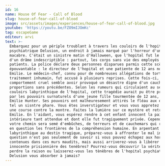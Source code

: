 ```yaml
---
id: 16
name: House Of Fear - Call of Blood
slug: house-of-fear-call-of-blood
image: src/assets/images/experiences/house-of-fear-call-of-blood.jpg
youtube: 'https://youtu.be/FZO9mIJOmKc'
tag: escapeGame
editeur: arvi
text: >-
  Embarquez pour un périple troublant à travers les couloirs de l'hopital
  psychiatrique Delusion, un endroit à jamais marqué par l'horreur d'un incident
  macabre. C'était un sinistre matin d'Halloween, que l'hopital fut le théâtre
  d'un drâme indescriptible : partout, les corps sans vie des employés et des
  patients. La police déclare deux personnes disparues parmis cette scène
  épouvantable : le directeur de l'hopital et une patiente de 12 ans nommée
  Emilie. Le médecin-chef, connu pour de nombreuses allégations de torture et de
  traitement inhumain, fut accusé à plusieurs reprises. Cette fois-ci, son
  comportement cruel semble avoir provoqué un désastre digne d'un cauchemar aux
  proportions sans précédentes. Selon les rumeurs qui circulaient au sein des
  couloirs labyrinthique de l'hopital, cette tragédie aurait pu être provoquée
  par les pouvoirs surnaturels d'une jeune fille tourmentée de 12 ans, nommée
  Emilie Hunter. Ses pouvoirs ont malheuresement attirés le fléau aux environs,
  tel un sisntre phare. Vous êtes inverstigateur et vous vous appretez à vivre
  une course contre la montre. Faites la lumière sur ce mystère et retrouvez
  Emilie. En l'aidant, vous espérez rendre à cet enfant innocent la paix
  intérieure tant attendue et dont elle fut tragiquement privée. Cependant,
  votre chemin sera semé d'embûches, de terreurs et de cauchemars qui remettront
  en question les frontières de la compréhension humaine. En arpentant l'hopital
  labyrinthique au destin tragique, préparez-vous à affronter le mal incarné. La
  question n'est pas seulement de savoir si vous pouvez échapez aux horreurs
  contenues dans ces murs maudits, mais aussi arriverez-vous à libérer cette âme
  innocente prisionnière des tenèbres? Pourrez-vous découvrir la vérité sans
  perdre la raison ou laisserez-vous les tènèbres de l'hopital psychiatrique
  Delusion vous absorber à jamais?
---
```


